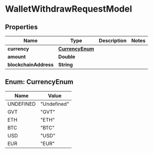 
# WalletWithdrawRequestModel

## Properties
Name | Type | Description | Notes
------------ | ------------- | ------------- | -------------
**currency** | [**CurrencyEnum**](#CurrencyEnum) |  | 
**amount** | **Double** |  | 
**blockchainAddress** | **String** |  | 


<a name="CurrencyEnum"></a>
## Enum: CurrencyEnum
Name | Value
---- | -----
UNDEFINED | &quot;Undefined&quot;
GVT | &quot;GVT&quot;
ETH | &quot;ETH&quot;
BTC | &quot;BTC&quot;
USD | &quot;USD&quot;
EUR | &quot;EUR&quot;



